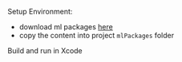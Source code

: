 Setup Environment:
- download ml packages [here](https://drive.google.com/file/d/1i7750LTUve9flNTUJkg14rrV1vWJ0CMa/view?usp=drive_link)
- copy the content into project `mlPackages` folder
 
Build and run in Xcode
